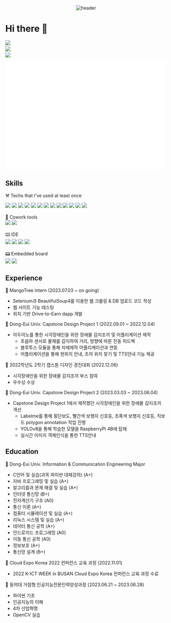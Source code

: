 <div align="center">
  
  ![header](https://capsule-render.vercel.app/api?type=waving&text=3C37&color=gradient&customColorList=0,2,2,5,30)
</div>

# Hi there 👋

<a href="mailto:dooho0421@gmail.com" target="_blank">
<img src="https://img.shields.io/badge/dooho0421@gmail.com-EA4335?style=flat-square&logo=Gmail&logoColor=white"/>
</a><br/>  
<a href="https://3c37.tistory.com" target="_blank">
<img src="https://img.shields.io/badge/코딩__일기장-000000?style=flat-square&logo=Tistory&logoColor=white"/>
</a><br/>
<a href="https://github.com/3C37" target="_blank">
<img src="https://img.shields.io/badge/3C37-181717?style=flat-square&logo=GitHub&logoColor=white"/>
</a>

<img align="center" src="/metrics.plugin.isocalendar.fullyear.svg" alt="Metrics" width="600">

## Skills


⚒️ Techs that I've used at least once

<div>
  <img src="https://img.shields.io/badge/Flutter-02569B?style=flat-square&logo=Flutter&logoColor=white"/>
  <img src="https://img.shields.io/badge/Dart-0175C2?style=flat-square&logo=Dart&logoColor=white"/>
  <img src="https://img.shields.io/badge/Python-3776AB?style=flat-square&logo=Python&logoColor=white"/>
  <img src="https://img.shields.io/badge/Git-F05032?style=flat-square&logo=Git&logoColor=white"/>
  <img src="https://img.shields.io/badge/Java-437291?style=flat-square&logo=OpenJDK&logoColor=white"/>
    <img src="https://img.shields.io/badge/CSS-1572B6?style=flat-square&logo=CSS3&logoColor=white"/>
  <img src="https://img.shields.io/badge/HTML5-E34F26?style=flat-square&logo=HTML5&logoColor=white"/>
  <img src="https://img.shields.io/badge/PostgreSQL-4169E1?style=flat-square&logo=PostgreSQL&logoColor=white"/>
  <img src="https://img.shields.io/badge/WireShark-1679A7?style=flat-square&logo=WireShark&logoColor=white"/>
    <img src="https://img.shields.io/badge/Ubuntu-E95420?style=flat-square&logo=Ubuntu&logoColor=white"/>
  <img src="https://img.shields.io/badge/OpenCV-5C3EE8?style=flat-square&logo=OpenCV&logoColor=white"/>
  <img src="https://img.shields.io/badge/PyTorch-EE4C2C?style=flat-square&logo=Pytorch&logoColor=white"/>
  <img src="https://img.shields.io/badge/Apache_Tomcat-F8DC75?style=flat-square&logo=ApacheTomcat&logoColor=white"/>
</div>
<br/>
🧰 Cowork tools
<div>
  <img src="https://img.shields.io/badge/GitHub-181717?style=flat-square&logo=GitHub&logoColor=white"/>
  <img src="https://img.shields.io/badge/Figma-F24E1E?style=flat-square&logo=Figma&logoColor=white"/>
</div>
<br/>
⌨️ IDE
<div>
  <img src="https://img.shields.io/badge/VScode-007ACC?style=flat-square&logo=VisualStudioCode&logoColor=white"/>
  <img src="https://img.shields.io/badge/Android_studio-3DDC84?style=flat-square&logo=AndroidStudio&logoColor=white"/>
  <img src="https://img.shields.io/badge/Intellij_IDEA-000000?style=flat-square&logo=IntellijIDEA&logoColor=white"/>
  <img src="https://img.shields.io/badge/Eclipse-2C2255?style=flat-square&logo=EclipseIDE&logoColor=white"/>
</div>
<br/>
📟 Embedded board
<div>
  <img src="https://img.shields.io/badge/Raspberry_Pi-A22846?style=flat-square&logo=RaspberryPi&logoColor=white"/>
  <img src="https://img.shields.io/badge/Arduino-00878F?style=flat-square&logo=Arduino&logoColor=white"/>
</div>



## Experience


🥭 MangoTree intern (2023.07.03 ~ on going)
* Selenium과 BeautifulSoup4를 이용한 웹 크롤링 & DB 업로드 코드 작성
* 웹 사이트 기능 테스팅
* 위치 기반 Drive-to-Earn dapp 개발


📜 Dong-Eui Univ. Capstone Design Project 1 (2022.09.01 ~ 2022.12.04)
* 아두이노를 통한 시각장애인을 위한 장애물 감지조끼 및 어플리케이션 제작
  * 초음파 센서로 물체를 감지하여 거리, 방향에 따른 진동 피드벡
  * 블루투스 모듈을 통해 자체제작 어플리케이션과 연동
  * 어플리케이션을 통해 현위치 안내, 조끼 위치 찾기 및 TTS안내 기능 제공

📜 2022학년도 2학기 캡스톤 디자인 경진대회 (2022.12.06)
* 시각장애인을 위한 장애물 감지조끼 부스 참여
* 우수상 수상

📜 Dong-Eui Univ. Capstone Design Project 2 (2023.03.03 ~ 2023.06.04)
* Capstone Design Project 1에서 제작했던 시각장애인을 위한 장애물 감지조끼 개선
  * Labelme를 통해 횡단보도, 빨간색 보행자 신호등, 초록색 보행자 신호등, 킥보드 polygon annotation 작업 진행
  * YOLOv8을 통해 학습한 모델을 RaspberryPi 4B에 탑재
  * 실시간 이미지 객체인식을 통한 TTS안내
 

## Education


🏫 Dong-Eui Univ. Information & Communication Engineering Major
* C언어 및 실습(과목 파이썬 대체강의) (A+)
* 자바 프로그래밍 및 실습 (A+)
* 알고리즘과 문제 해결 및 실습 (A+)
* 인터넷 통신망 (B+)
* 전자계산기 구조 (A0)
* 통신 이론 (A+)
* 컴퓨터 시뮬레이션 및 실습 (A+)
* 리눅스 시스템 및 실습 (A+)
* 데이터 통신 공학 (A+)
* 안드로이드 프로그래밍 (A0)
* 이동 통신 공학 (A0)
* 정보보호 (A+)
* 통신망 설계 (B+)


📜 Cloud Expo Korea 2022 컨퍼런스 교육 과정 (2022.11.01)
  * 2022 K-ICT WEEK in BUSAN Cloud Expo Korea 컨퍼런스 교육 과정 수료


📜 동의대 거점형 인공지능전문인력양성과정 (2023.06.21 ~ 2023.06.28)
  * 파이썬 기초
  * 인공지능의 이해
  * 4차 산업혁명
  * OpenCV 실습

<!--
**3C37/3C37** is a ✨ _special_ ✨ repository because its `README.md` (this file) appears on your GitHub profile.

Here are some ideas to get you started:

- 🔭 I’m currently working on ...
- 🌱 I’m currently learning ...
- 👯 I’m looking to collaborate on ...
- 🤔 I’m looking for help with ...
- 💬 Ask me about ...
- 📫 How to reach me: ...
- 😄 Pronouns: ...
- ⚡ Fun fact: ...
-->
